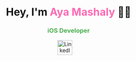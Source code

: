 
<!--
**ayamashalyy/ayamashalyy** is a ✨ _special_ ✨ repository because its `README.md` (this file) appears on your GitHub profile.

Here are some ideas to get you started:

- 🔭 I’m currently working on ...
- 🌱 I’m currently learning ...
- 👯 I’m looking to collaborate on ...
- 🤔 I’m looking for help with ...
- 💬 Ask me about ...
- 📫 How to reach me: ...
- 😄 Pronouns: ...
- ⚡ Fun fact: ...
-->
<h1 align="center">Hey, I'm <span style="color:#FF69B4;">Aya Mashaly</span> 👩‍💻</h1>
<h3 align="center"><span style="color:#4CAF50;">iOS Developer</span></h3>

<p align="center">
  <!-- LinkedIn Icon -->
  <a href="https://www.linkedin.com/in/aya-mashaly-909405249" target="_blank" style="margin-right: 20px;">
    <img src="https://cdn-icons-png.flaticon.com/512/174/174857.png" alt="LinkedIn" width="40" height="40"/>
  </a>






